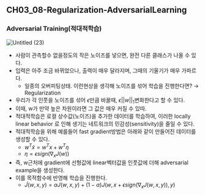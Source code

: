 ## CH03_08-Regularization-AdversarialLearning

### Adversarial Training(적대적학습)
![Untitled (23)](https://github.com/joony0512/Deep_Learning_Class/assets/109457820/65645bcc-df96-42dd-962a-0f019dfcf00b)


- 사람이 관측할수 없을정도의 작은 노이즈를 넣으면, 완전 다른 클래스가 나올 수 있다.
- 입력은 아주 조금 바뀌었으나, 출력이 매우 달라지며, 그때의 기울기가 매우 가파르다.
    - 일종의 오버피팅상태. 이런현상을 생각해 노이즈를 섞어 학습을 진행한다면? → Regularization
- 우리가 각 인풋을 노이즈를 섞어 $\epsilon$만큼 바꿀때, $\epsilon||w||_1$변화한다고 할 수 있다.
- 이때, w가 만약 높은 차원이라면 그 값은 매우 커질 수 있따.
- 적대적학습은 로컬 상수값(노이즈)을 추가한 데이터를 학습하여, 이러한 locally linear behavior 로 인해 생기는 네트워크의 민감성(sensitivity)을 줄일 수 있다.
- 적대적학습을 위해 예를들어 fast gradient방법은 아래와 같이 만들어진 데이터를 생성할 수 있다.
    - $w^T\tilde{x} = w^Tx + w^T\eta$
    - $\eta = \epsilon sign(\nabla_xJ(w))$
- 즉, w근처에 gradient에 선형값에 linear벡터값을 인풋값에 더해 adversarial example을 생성한다.
- 이를 목적함수에 반영해 학습을 진행한다.
    - $\tilde{J}(w,x,y) = \alpha J(w,x,y) + (1-\alpha)J(w,x+\epsilon sign(\nabla_x J(w,x,y)),y)$
